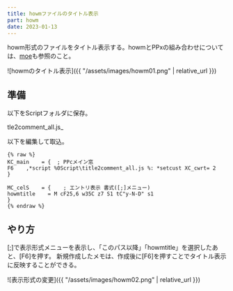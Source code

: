 ```yaml
---
title: howmファイルのタイトル表示
part: howm
date: 2023-01-13
---
```


howm形式のファイルをタイトル表示する。howmとPPxの組み合わせについては、[moe](https://tukasa.github.io/moe/)も参照のこと。

![howmのタイトル表示]({{ "/assets/images/howm01.png" | relative_url }})

## 準備

以下をScriptフォルダに保存。

tle2comment_all.js_

<script src="https://gist.github.com/tukasa/c8805f8ef34cd85af659499bc0c91ae4.js"></script>

以下を編集して取込。

```text
{% raw %}
KC_main    = {	; PPcメイン窓
F6    ,*script %0Script\title2comment_all.js %: *setcust XC_cwrt= 2
}

MC_celS    = {    ; エントリ表示 書式([;]メニュー)
howmtitle    = M cF25,6 w35C z7 S1 tC"y-N-D" s1
}
{% endraw %} 
```

## やり方

[;]で表示形式メニューを表示し、「このパス以降」「howmtitle」を選択したあと、[F6]を押す。
新規作成したメモは、作成後に[F6]を押すことでタイトル表示に反映することができる。

![表示形式の変更]({{ "/assets/images/howm02.png" | relative_url }})

